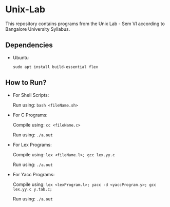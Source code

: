 # Unix-Lab
This repository contains programs from the Unix Lab - Sem VI according to Bangalore University Syllabus.

## Dependencies

- Ubuntu

	`sudo apt install build-essential flex`

## How to Run?

- For Shell Scripts:

	Run using: `bash <fileName.sh>`

- For C Programs:

	Compile using: `cc <fileName.c>`

	Run using: `./a.out`

- For Lex Programs:

	Compile using: `lex <fileName.l>; gcc lex.yy.c`

	Run using: `./a.out`

- For Yacc Programs:
	
	Compile using: `lex <lexProgram.l>; yacc -d <yaccProgram.y>; gcc lex.yy.c y.tab.c;`
	
	Run using: `./a.out`
